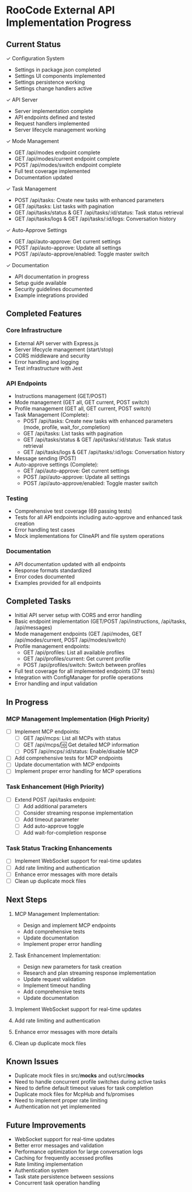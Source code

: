 # RooCode External API Implementation Progress

## Current Status

✓ Configuration System

- Settings in package.json completed
- Settings UI components implemented
- Settings persistence working
- Settings change handlers active

✓ API Server

- Server implementation complete
- API endpoints defined and tested
- Request handlers implemented
- Server lifecycle management working

✓ Mode Management

- GET /api/modes endpoint complete
- GET /api/modes/current endpoint complete
- POST /api/modes/switch endpoint complete
- Full test coverage implemented
- Documentation updated

✓ Task Management

- POST /api/tasks: Create new tasks with enhanced parameters
- GET /api/tasks: List tasks with pagination
- GET /api/tasks/status & GET /api/tasks/:id/status: Task status retrieval
- GET /api/tasks/logs & GET /api/tasks/:id/logs: Conversation history

✓ Auto-Approve Settings

- GET /api/auto-approve: Get current settings
- POST /api/auto-approve: Update all settings
- POST /api/auto-approve/enabled: Toggle master switch

✓ Documentation

- API documentation in progress
- Setup guide available
- Security guidelines documented
- Example integrations provided

## Completed Features

### Core Infrastructure

- External API server with Express.js
- Server lifecycle management (start/stop)
- CORS middleware and security
- Error handling and logging
- Test infrastructure with Jest

### API Endpoints

- Instructions management (GET/POST)
- Mode management (GET all, GET current, POST switch)
- Profile management (GET all, GET current, POST switch)
- Task Management (Complete):
    - POST /api/tasks: Create new tasks with enhanced parameters (mode, profile, wait_for_completion)
    - GET /api/tasks: List tasks with pagination
    - GET /api/tasks/status & GET /api/tasks/:id/status: Task status retrieval
    - GET /api/tasks/logs & GET /api/tasks/:id/logs: Conversation history
- Message sending (POST)
- Auto-approve settings (Complete):
    - GET /api/auto-approve: Get current settings
    - POST /api/auto-approve: Update all settings
    - POST /api/auto-approve/enabled: Toggle master switch

### Testing

- Comprehensive test coverage (69 passing tests)
- Tests for all API endpoints including auto-approve and enhanced task creation
- Error handling test cases
- Mock implementations for ClineAPI and file system operations

### Documentation

- API documentation updated with all endpoints
- Response formats standardized
- Error codes documented
- Examples provided for all endpoints

## Completed Tasks

- Initial API server setup with CORS and error handling
- Basic endpoint implementation (GET/POST /api/instructions, /api/tasks, /api/messages)
- Mode management endpoints (GET /api/modes, GET /api/modes/current, POST /api/modes/switch)
- Profile management endpoints:
    - GET /api/profiles: List all available profiles
    - GET /api/profiles/current: Get current profile
    - POST /api/profiles/switch: Switch between profiles
- Full test coverage for all implemented endpoints (37 tests)
- Integration with ConfigManager for profile operations
- Error handling and input validation

## In Progress

### MCP Management Implementation (High Priority)

- [ ] Implement MCP endpoints:
    - [ ] GET /api/mcps: List all MCPs with status
    - [ ] GET /api/mcps/:id: Get detailed MCP information
    - [ ] POST /api/mcps/:id/status: Enable/disable MCP
- [ ] Add comprehensive tests for MCP endpoints
- [ ] Update documentation with MCP endpoints
- [ ] Implement proper error handling for MCP operations

### Task Enhancement (High Priority)

- [ ] Extend POST /api/tasks endpoint:
    - [ ] Add additional parameters
    - [ ] Consider streaming response implementation
    - [ ] Add timeout parameter
    - [ ] Add auto-approve toggle
    - [ ] Add wait-for-completion response

### Task Status Tracking Enhancements

- [ ] Implement WebSocket support for real-time updates
- [ ] Add rate limiting and authentication
- [ ] Enhance error messages with more details
- [ ] Clean up duplicate mock files

## Next Steps

1. MCP Management Implementation:

    - Design and implement MCP endpoints
    - Add comprehensive tests
    - Update documentation
    - Implement proper error handling

2. Task Enhancement Implementation:

    - Design new parameters for task creation
    - Research and plan streaming response implementation
    - Update request validation
    - Implement timeout handling
    - Add comprehensive tests
    - Update documentation

3. Implement WebSocket support for real-time updates
4. Add rate limiting and authentication
5. Enhance error messages with more details
6. Clean up duplicate mock files

## Known Issues

- Duplicate mock files in src/**mocks** and out/src/**mocks**
- Need to handle concurrent profile switches during active tasks
- Need to define default timeout values for task completion
- Duplicate mock files for McpHub and fs/promises
- Need to implement proper rate limiting
- Authentication not yet implemented

## Future Improvements

- WebSocket support for real-time updates
- Better error messages and validation
- Performance optimization for large conversation logs
- Caching for frequently accessed profiles
- Rate limiting implementation
- Authentication system
- Task state persistence between sessions
- Concurrent task operation handling
